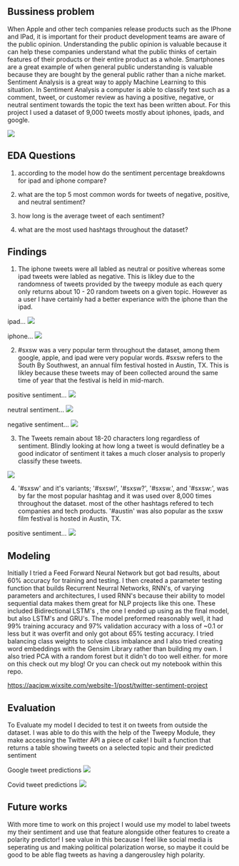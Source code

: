 ## Bussiness problem

When Apple and other tech companies release products such as the IPhone and IPad, it is important for their product development teams are aware of the public opinion. Understanding the public opinion is valuable because it can help these companies understand what the public thinks of certain features of their products or their entire product as a whole. Smartphones are a great example of when general public understanding is valuable because they are bought by the general public rather than a niche market. Sentiment Analysis is a great way to apply Machine Learning to this situation. In Sentiment Analysis a computer is able to classify text such as a comment, tweet, or customer review as having a positive, negative, or neutral sentiment towards the topic the text has been written about. For this project I used a dataset of 9,000 tweets mostly about iphones, ipads, and google.

<img src="images/AAPL.png/">


## EDA Questions

1. according to the model how do the sentiment percentage breakdowns for ipad and iphone compare?

2. what are the top 5 most common words for tweets of negative, positive, and neutral sentiment?

3. how long is the average tweet of each sentiment?

4. what are the most used hashtags throughout the dataset?


## Findings

1. The iphone tweets were all labled as neutral or positive whereas some ipad tweets were labled as negative. This is likley due to the randomness of tweets provided by the tweepy module as each query only returns about 10 - 20 random tweets on a given topic. However as a user I have certainly had a better experiance with the iphone than the ipad.

ipad...
<img src="images/ipad.png/">

iphone...
<img src="images/iphone.png/"> 

2. #sxsw was a very popular term throughout the dataset, among them google, apple, and ipad were very popular words. #sxsw refers to the South By Southwest, an annual film festival hosted in Austin, TX. This is likley because these tweets may of been collected around the same time of year that the festival is held in mid-march.

positive sentiment...
<img src="images/pos.png/"> 

neutral sentiment...
<img src="images/neu.png/"> 

negative sentiment...
<img src="images/neg.png/"> 

3. The Tweets remain about 18-20 characters long regardless of sentiment. Blindly looking at how long a tweet is would definatley be a good indicator of sentiment it takes a much closer analysis to properly classify these tweets.

<img src="images/lengths.png/"> 

4. '#sxsw' and it's variants; '#sxsw!', '#sxsw?', '#sxsw.', and '#sxsw:', was by far the most popular hashtag and it was used over 8,000 times throughout the dataset. most of the other hashtags refered to tech companies and tech products. '#austin' was also popular as the sxsw film festival is hosted in Austin, TX.

positive sentiment...
<img src="images/hashtags.png/"> 

## Modeling

Initially I tried a Feed Forward Neural Network but got bad results, about 60% accuracy for training and testing. I then created a parameter testing function that builds Recurrent Neurral Networks, RNN's, of varying parameters and architectures, I used RNN's because their ability to model sequential data makes them great for NLP projects like this one. These included Bidirectional LSTM's , the one I ended up using as the final model, but also LSTM's and GRU's. The model preformed reasonably well, it had 99% training accuracy and 97% validation accuracy with a loss of ~0.1 or less but it was overfit and only got about 65% testing accuracy. I tried balancing class weights to solve class imbalance and I also tried creating word embeddings with the Gensim Library rather than building my own. I also tried PCA with a random forest but it didn't do too well either.
for more on this check out my blog! Or you can check out my notebook within this repo.

https://aacjpw.wixsite.com/website-1/post/twitter-sentiment-project

## Evaluation

To Evaluate my model I decided to test it on tweets from outside the dataset. I was able to do this with the help of the Tweepy Module, they make accessing the Twitter API a piece of cake! I built a function that returns a table showing tweets on a selected topic and their predicted sentiment


Google tweet predictions
<img src="images/Screenshot (25).png/"> 

Covid tweet predictions
<img src="images/Covid.png/"> 

## Future works

With more time to work on this project I would use my model to label tweets my their sentiment and use that feature alongside other features to create a polarity predictor!
I see value in this because I feel like social media is seperating us and making political polarization worse, so maybe it could be good to be able flag tweets as having a dangerousley high polarity.
